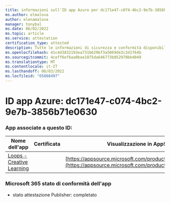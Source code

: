 ```yaml
---
title: informazioni sull'ID app Azure per dc171e47-c074-4bc2-9e7b-3856b71e0630
ms.author: elmalova
author: elenamalova
manager: tonybal
ms.date: 06/02/2022
ms.topic: article
ms.service: attestation
certification_type: attested
description: Tutte le informazioni di sicurezza e conformità disponibili per dc171e47-c074-4bc2-9e7b-3856b71e0630.
ms.openlocfilehash: 41c4d3832193ea731b629bf3a5069de3c2d1f64b
ms.sourcegitcommit: 4ceff6ef6aa0bae1075da646773b852970bb4049
ms.translationtype: MT
ms.contentlocale: it-IT
ms.lasthandoff: 06/03/2022
ms.locfileid: "65868497"
---
```

# <a name="azure-app-id-dc171e47-c074-4bc2-9e7b-3856b71e0630"></a>ID app Azure: dc171e47-c074-4bc2-9e7b-3856b71e0630


### <a name="apps-associated-with-this-id"></a>App associate a questo ID:
| **Nome dell'app** | **Certificata** | **Visualizzazione in AppSource** |
|--------------|---------------|-----------------------|
| [Loops - Creative Learning](../forward/WA200003074.md) |  | [https://appsource.microsoft.com/product/office/WA200003074](https://appsource.microsoft.com/product/office/WA200003074) |

### <a name="microsoft-365-app-compliance-status"></a>Microsoft 365 stato di conformità dell'app
- stato attestazione Publisher: completato
